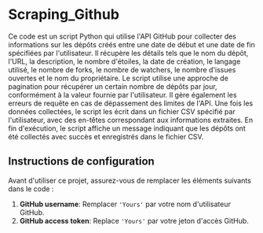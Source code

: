 # Scraping_Github
Ce code est un script Python qui utilise l'API GitHub pour collecter des informations sur les dépôts créés entre une date de début et une date de fin spécifiées par l'utilisateur. Il récupère les détails tels que le nom du dépôt, l'URL, la description, le nombre d'étoiles, la date de création, le langage utilisé, le nombre de forks, le nombre de watchers, le nombre d'issues ouvertes et le nom du propriétaire. Le script utilise une approche de pagination pour récupérer un certain nombre de dépôts par jour, conformément à la valeur fournie par l'utilisateur. Il gère également les erreurs de requête en cas de dépassement des limites de l'API. Une fois les données collectées, le script les écrit dans un fichier CSV spécifié par l'utilisateur, avec des en-têtes correspondant aux informations extraites. En fin d'exécution, le script affiche un message indiquant que les dépôts ont été collectés avec succès et enregistrés dans le fichier CSV.
## Instructions de configuration
Avant d'utiliser ce projet, assurez-vous de remplacer les éléments suivants dans le code :
1. **GitHub username**: Remplacer `'Yours'` par votre nom d'utilisateur GitHub.
2. **GitHub access token**: Replace `'Yours'` par votre jeton d'accès GitHub.

